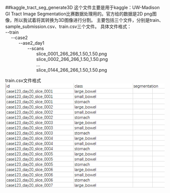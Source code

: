 ##kaggle_tract_seg_generate3D
这个文件主要是用于kaggle：UW-Madison GI Tract Image Segmentation比赛数据处理用的。官方给的数据是2D png图像，所以我试着将其转换为3D图像进行分割。
主要包括三个文件，分别是train、sample_submission.csv、train.csv三个文件。
具体文件格式：\
--train \
&emsp; --case2 \
&emsp;&emsp;&emsp;--ase2_day1 \
&emsp;&emsp;&emsp;&emsp;&emsp;--scans \
&emsp;&emsp;&emsp;&emsp;&emsp;&emsp;&emsp;slice_0001_266_266_1.50_1.50.png \
&emsp;&emsp;&emsp;&emsp;&emsp;&emsp;&emsp;slice_0002_266_266_1.50_1.50.png \
&emsp;&emsp;&emsp;&emsp;&emsp;&emsp;&emsp;... \
&emsp;&emsp;&emsp;&emsp;&emsp;&emsp;&emsp;slice_0144_266_266_1.50_1.50.png

train.csv文件格式 \
![train.csv](kaggle_tract_seg_generate3D/train.png)